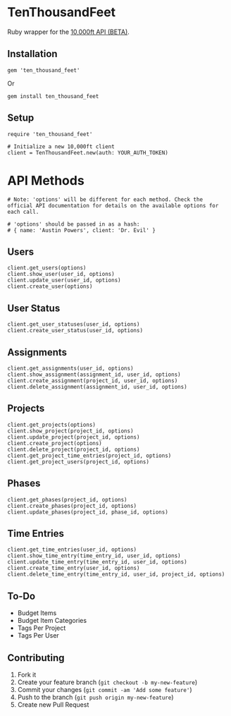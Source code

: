 # TenThousandFeet

Ruby wrapper for the [10,000ft API (BETA)](http://10kft.github.io/api-documentation).

## Installation

    gem 'ten_thousand_feet'

Or

    gem install ten_thousand_feet

## Setup

    require 'ten_thousand_feet'

    # Initialize a new 10,000ft client
    client = TenThousandFeet.new(auth: YOUR_AUTH_TOKEN)

# API Methods
    # Note: 'options' will be different for each method. Check the official API documentation for details on the available options for each call.

    # 'options' should be passed in as a hash:
    # { name: 'Austin Powers', client: 'Dr. Evil' }

## Users

    client.get_users(options)
    client.show_user(user_id, options)
    client.update_user(user_id, options)
    client.create_user(options)

## User Status

    client.get_user_statuses(user_id, options)
    client.create_user_status(user_id, options)

## Assignments
    
    client.get_assignments(user_id, options)
    client.show_assignment(assignment_id, user_id, options)
    client.create_assignment(project_id, user_id, options)
    client.delete_assignment(assignment_id, user_id, options)

## Projects

    client.get_projects(options)
    client.show_project(project_id, options)
    client.update_project(project_id, options)
    client.create_project(options)
    client.delete_project(project_id, options)
    client.get_project_time_entries(project_id, options)
    client.get_project_users(project_id, options)

## Phases
    
    client.get_phases(project_id, options)
    client.create_phases(project_id, options)
    client.update_phases(project_id, phase_id, options)

## Time Entries

    client.get_time_entries(user_id, options)
    client.show_time_entry(time_entry_id, user_id, options)
    client.update_time_entry(time_entry_id, user_id, options)
    client.create_time_entry(user_id, options)
    client.delete_time_entry(time_entry_id, user_id, project_id, options)

## To-Do

* Budget Items
* Budget Item Categories
* Tags Per Project
* Tags Per User

## Contributing

1. Fork it
2. Create your feature branch (`git checkout -b my-new-feature`)
3. Commit your changes (`git commit -am 'Add some feature'`)
4. Push to the branch (`git push origin my-new-feature`)
5. Create new Pull Request
